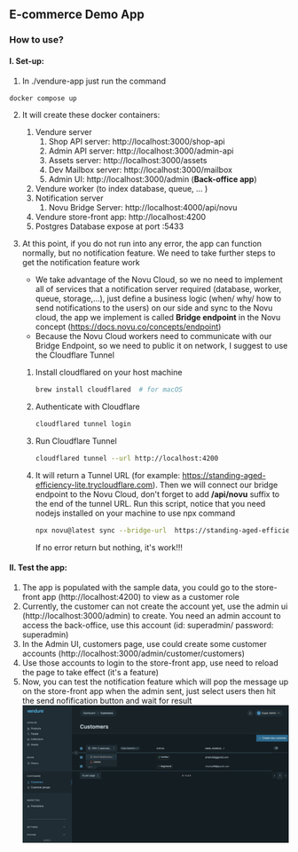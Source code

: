 ## E-commerce Demo App

### How to use?

#### I. Set-up:

1. In ./vendure-app just run the command

```sh
docker compose up
```

2. It will create these docker containers:
	1. Vendure server
		1. Shop API server: http://localhost:3000/shop-api 
		2. Admin API server: http://localhost:3000/admin-api 
		3. Assets server: http://localhost:3000/assets 
		4. Dev Mailbox server: http://localhost:3000/mailbox 
		5. Admin UI: http://localhost:3000/admin (**Back-office app**)
	2. Vendure worker (to index database, queue, ... )
	3. Notification server
		1. Novu Bridge Server: http://localhost:4000/api/novu
	4. Vendure store-front app: http://localhost:4200
	5. Postgres Database expose at port :5433

3. At this point, if you do not run into any error, the app can function normally, but no notification feature. We need to take further steps to get the notification feature work
   
   - We take advantage of the Novu Cloud, so we no need to implement all of services that a notification server required (database, worker, queue, storage,...), just define a business logic (when/ why/ how to send notifications to the users) on our side and sync to the Novu cloud, the app we implement is called **Bridge endpoint** in the Novu concept (https://docs.novu.co/concepts/endpoint)
   - Because the Novu Cloud workers need to communicate with our Bridge Endpoint, so we need to public it on network, I suggest to use the Cloudflare Tunnel
   
	1. Install cloudflared on your host machine 
	      
		```sh
		brew install cloudflared  # for macOS
		```
	  
	 2. Authenticate with Cloudflare
	    
		```sh
		cloudflared tunnel login
		```
	
	3. Run Cloudflare Tunnel
	   
		```sh
		cloudflared tunnel --url http://localhost:4200
		```

	4. It will return a Tunnel URL (for example: https://standing-aged-efficiency-lite.trycloudflare.com). Then we will connect our bridge endpoint to the Novu Cloud, don't forget to add **/api/novu** suffix to the end of the tunnel URL. Run this script, notice that you need nodejs installed on your machine to use npx command
	   
		```sh
		npx novu@latest sync --bridge-url  https://standing-aged-efficiency-lite.trycloudflare.com/api/novu --secret-key 5d8e8966bc3060ab827482ed2e4a78f0
		```
	   
	   If no error return but nothing, it's work!!!

#### II. Test the app:

1. The app is populated with the sample data, you could go to the store-front app (http://localhost:4200) to view as a customer role
2. Currently, the customer can not create the account yet, use the admin ui (http://localhost:3000/admin) to create. 
   You need an admin account to access the back-office, use this account (id: superadmin/ password: superadmin)
3. In the Admin UI, customers page, use could create some customer accounts (http://localhost:3000/admin/customer/customers)
4. Use those accounts to login to the store-front app, use need to reload the page to take effect (it's a feature)
5. Now, you can test the notification feature which will pop the message up on the store-front app when the admin sent, just select users then hit the send nofification button and wait for result
![img 1](./doc-assets/Pasted%20image%2020241016182329.png)